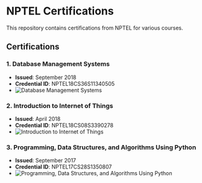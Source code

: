# NPTEL Certifications

This repository contains certifications from NPTEL for various courses.

## Certifications

### 1. Database Management Systems
- **Issued**: September 2018
- **Credential ID**: NPTEL18CS36S11340505
- ![Database Management Systems](path/to/certificate-image-1.jpg)

### 2. Introduction to Internet of Things
- **Issued**: April 2018
- **Credential ID**: NPTEL18CS08S3390278
- ![Introduction to Internet of Things](path/to/certificate-image-2.jpg)

### 3. Programming, Data Structures, and Algorithms Using Python
- **Issued**: September 2017
- **Credential ID**: NPTEL17CS28S1350807
- ![Programming, Data Structures, and Algorithms Using Python](path/to/certificate-image-3.jpg)
